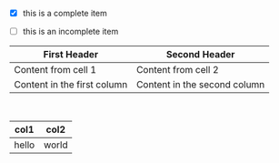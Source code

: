 -   [x] this is a complete item

-   [ ] this is an incomplete item

| First Header                | Second Header                |
|-----------------------------|------------------------------|
| Content from cell 1         | Content from cell 2          |
| Content in the first column | Content in the second column |

 

| col1  | col2  |
|-------|-------|
| hello | world |
